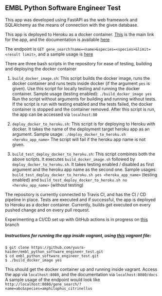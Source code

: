 ## EMBL Python Software Engineer Test

This app was developed using FastAPI as the web framework and SQLAlchemy as the means of connection
with the given database.

This app is deployed to Heroku as a docker container. [This](https://yusrapythonapp.herokuapp.com/) 
is the main link for the app, and the documentation is available [here](https://yusrapythonapp.herokuapp.com/docs)

The endpoint is `GET gene_search?name=<name>&species=<species>&limit=<result limit>`, and a sample usage is
[here](https://yusrapythonapp.herokuapp.com/gene_search/?name=abc&species=amphilophus_citrinellus&limit=40)

There are three bash scripts in the repository for ease of testing, building and deploying the
docker container

1. `build_docker_image.sh`: This script builds the docker image, runs the docker container and 
runs tests inside docker (if the argument `yes` is given). Use this script for locally testing and 
running the docker container. Sample usage (testing enabled): `./build_docker_image yes` Run the 
script without arguments for building and running without tests. If the script is run with testing
enabled and the tests failed, the docker container is stopped and the container removed. After this
script is run, the app can be accessed via `localhost:80`


2. `deploy_docker_to_heroku.sh`: This script is for deploying to Heroku with docker. It takes the name
of the deployment target heroku app as an argument. Sample usage: `./deploy_docker_to_heroku.sh <heroku_app_name>`
The script will fail if the heroku app name is not given.

3. `build_test_deploy_docker_to_heroku.sh`: This script combines both the above scripts. It executes 
`build_docker_image.sh` followed by `deploy_docker_to_heroku.sh`. It takes testing enabled / disabled 
as first argument and the heroku app name as the second one. Sample usages: 
`build_test_deploy_docker_to_heroku.sh yes <heroku_app_name>` (testing enabled) and 
`build_test_deploy_docker_to_heroku.sh no <heroku_app_name>` (without testing)

The repository is currently connected to Travis CI, and has the CI / CD pipeline in place. Tests are executed and if successful, the app is deployed to Heroku as a docker container. Currently, builds get executed on every pushed change and on every pull request.
 
Experimenting a CI/CD set up with GitHub actions is in progress on [this](https://github.com/yusra-haider/embl_python_software_engineer_test/tree/setting_up_github_actions)
branch

##### Instructions for running the app inside vagrant, using [this](https://github.com/joanmarcriera/vagrant-file) vagrant file:

```
$ git clone https://github.com/yusra-haider/embl_python_software_engineer_test.git
$ cd embl_python_software_engineer_test.git
$ ./build_docker_image yes
```

This should get the docker container up and running inside vagrant. Access the app via `localhost:8080`, and the documentation
via `localhost:8080/docs`
A sample usage of the endpoint would look like 
`http://localhost:8080/gene_search/?name=abc&species=amphilophus_citrinellus`


